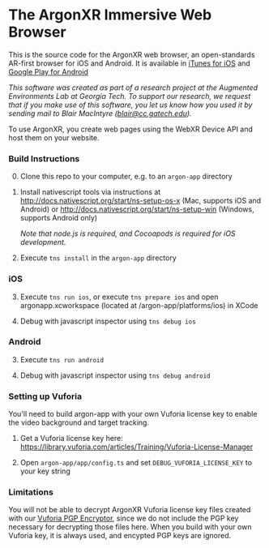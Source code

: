 
# The ArgonXR Immersive Web Browser

This is the source code for the ArgonXR web browser, an open-standards AR-first browser for iOS and Android. It is available in [iTunes for iOS](https://itunes.apple.com/us/app/argon4/id1089308600?ls=1&mt=8) and [Google Play for Android](https://play.google.com/store/apps/details?id=edu.gatech.argon4)

*This software was created as part of a research project at the 
Augmented Environments Lab at Georgia Tech.  To support our research, 
we request that if you make use of this software, you let us know 
how you used it by sending mail to Blair MacIntyre (blair@cc.gatech.edu).*

To use ArgonXR, you create web pages using the WebXR Device API and host them on your website.

### Build Instructions

0. Clone this repo to your computer, e.g. to an `argon-app` directory

1. Install nativescript tools via instructions at 
http://docs.nativescript.org/start/ns-setup-os-x (Mac, supports iOS and Android)
or
http://docs.nativescript.org/start/ns-setup-win (Windows, supports Android only)

   *Note that node.js is required, and Cocoapods is required for iOS development.*

2. Execute `tns install` in the `argon-app` directory

### iOS

3. Execute `tns run ios`, or execute `tns prepare ios` and open argonapp.xcworkspace (located at /argon-app/platforms/ios) in XCode

4. Debug with javascript inspector using `tns debug ios`

### Android

3. Execute `tns run android`

4. Debug with javascript inspector using `tns debug android`

### Setting up Vuforia

You'll need to build argon-app with your own Vuforia license key to enable the video background and target tracking.  

1) Get a Vuforia license key here: https://library.vuforia.com/articles/Training/Vuforia-License-Manager

2) Open `argon-app/app/config.ts` and set `DEBUG_VUFORIA_LICENSE_KEY` to your key string

### Limitations

You will not be able to decrypt ArgonXR Vuforia license key files created with our [Vuforia PGP Encryptor](https://docs.argonjs.io/start/vuforia-pgp-encryptor/), since we do not include the PGP key necessary for decrypting those files here.  When you build with your own Vuforia key, it is always used, and encypted PGP keys are ignored.
